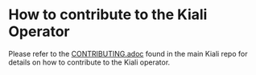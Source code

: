 # How to contribute to the Kiali Operator

Please refer to the [CONTRIBUTING.adoc](https://github.com/kiali/kiali/blob/master/CONTRIBUTING.md) found in the main Kiali repo for details on how to contribute to the Kiali operator.
